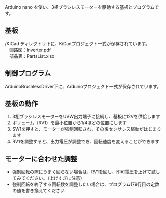 Arduino nano を使い、3相ブラシレスモーターを駆動する基板とプログラムです。

## 基板
/KiCad ディレクトリ下に、KiCadプロジェクト一式が保存されています。  
　回路図：Inverter.pdf  
　部品表：PartsList.xlsx  

## 制御プログラム
ArduinoBrushlessDriver下に、Arduinoプロジェクト一式が保存されています。

## 基板の動作
1. 3相ブラシレスモーターをUVW出力端子に接続し、基板に12Vを供給します
1. ボリューム（RV1）を最小位置から1/4ほどの位置にします
1. SW1を押すと、モーターが強制回転され、その後センサレス駆動がはじまります
1. RV1を調整すると、出力電圧が調整でき、回転速度を変えることができます

## モーターに合わせた調整
* 強制回転の際にうまく回らない場合は、RV1を回し、印可電圧を上げて試してみてください。（上げすぎに注意）
* 強制回転を終了する回転数を調整したい場合は、プログラム179行目の定数の値を書き換えてください
